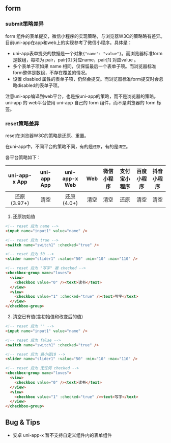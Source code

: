 ## form

<!-- UTSCOMJSON.form.description -->

<!-- UTSCOMJSON.form.attribute -->

<!-- UTSCOMJSON.form.event -->

<!-- UTSCOMJSON.form.compatibility -->

### submit策略差异

form 组件的表单提交，微信小程序的实现策略，与浏览器W3C的策略略有差异。目前uni-app在app和web上的实现参考了微信小程序。具体是：

- uni-app表单提交的数据是一个对象`{"name": "value"}`。而浏览器标准form是数组，每项为 pair，pair[0] 对应name，pair[1] 对应value 。
- 多个表单子项如果 name 相同，仅保留最后一个表单子项。而浏览器标准form整体是数组，不存在覆盖的情况。
- 设置 disabled 属性的表单子项，仍然会提交。而浏览器标准form提交时会忽略disabled的表单子项。

注意uni-app编译到web平台，也是按uni-app的策略，而不是浏览器的策略。uni-app 的 web平台使用 uni-app 自己的 form 组件，而不是浏览器的 form 标签。

### reset策略差异

reset在浏览器W3C的策略是还原、重置。

在uni-app中，不同平台的策略不同，有的是`还原`，有的是`清空`。

各平台策略如下：

|uni-app-x App|uni-app App|uni-app-x Web|Web	|微信小程序	|支付宝小程序	|百度小程序	|抖音小程序	|
|:-:					|:-:				|:-:					|:-:	|:-:				|:-:				|:-:				|:-:				|
|还原(3.97+)	|清空				|还原(4.0+)		|清空	|清空				|还原				|清空				|清空				|


1. 还原初始值

```html
<!-- reset 后为 name -->
<input name="input1" value="name" />

<!-- reset 后为 true -->
<switch name="switch1" :checked="true" />

<!-- reset 后为 50 -->
<slider name="slider1" :value="50" :min="10" :max="110" />

<!-- reset 后为 "写字" 被 checked -->
<checkbox-group name="loves">
  <view>
    <checkbox value="0" /><text>读书</text>
  </view>
  <view>
    <checkbox value="1" :checked="true" /><text>写字</text>
  </view>
</checkbox-group>
```

2. 清空已有值(含初始值和改变后的值)

```html
<!-- reset 后为 "" -->
<input name="input1" value="name" />

<!-- reset 后为 false -->
<switch name="switch1" :checked="true" />

<!-- reset 后为 最小值10 -->
<slider name="slider1" :value="50" :min="10" :max="110" />

<!-- reset 后为 无任何 checked -->
<checkbox-group name="loves">
  <view>
    <checkbox value="0" /><text>读书</text>
  </view>
  <view>
    <checkbox value="1" :checked="true" /><text>写字</text>
  </view>
</checkbox-group>
```


<!-- UTSCOMJSON.form.children -->

<!-- UTSCOMJSON.form.example -->

<!-- UTSCOMJSON.form.reference -->

## Bug & Tips

- 安卓 uni-app-x 暂不支持自定义组件内的表单组件

